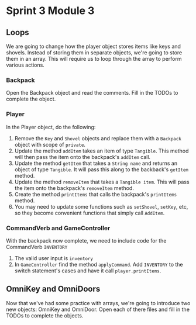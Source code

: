 # Sprint 3 Module 3

## Loops

We are going to change how the player object stores items like keys and shovels. Instead of storing them in separate objects, we're going to store them in an array. This will require us to loop through the array to perform various actions.

### Backpack
Open the Backpack object and read the comments. Fill in the TODOs to complete the object.

### Player
In the Player object, do the following:
1. Remove the `Key` and `Shovel` objects and replace them with a `Backpack` object with scope of `private`.
2. Update the method `addItem` takes an item of type `Tangible`. This method will then pass the item onto the backpack's `addItem` call.
3. Update the method `getItem` that takes a `String name` and returns an object of type `Tangible`. It will pass this along to the backback's `getItem` method.
4. Update the method `removeItem` that takes a `Tangible item`. This will pass the item onto the backpack's `removeItem` method.
5. Create the method `printItems` that calls the backpack's `printItems` method.
6. You may need to update some functions such as `setShovel`, `setKey`, etc, so they become convenient functions that simply call `AddItem`.

### CommandVerb and GameController
With the backpack now complete, we need to include code for the CommandVerb `INVENTORY`
1. The valid user input is `inventory`
2. In `GameController` find the method `applyCommand`. Add `INVENTORY` to the switch statement's cases and have it call `player.printItems`.

## OmniKey and OmniDoors

Now that we've had some practice with arrays, we're going to introduce two new objects: OmniKey and OmniDoor. Open each of there files and fill in the TODOs to complete the objects.
